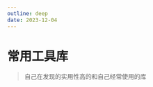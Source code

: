 ```yaml
---
outline: deep
date: 2023-12-04
---
```


<script setup>
import { tools } from '../.vitepress/theme/data/tools.ts'
</script>

# 常用工具库

> 自己在发现的实用性高的和自己经常使用的库

<LNavLinks
  v-for="{ title, items } in tools"
  :key="title"
  :title="title"
  :items="items"
/>

<style scoped>
.content-container {
  margin: 0 auto;
}
</style>
